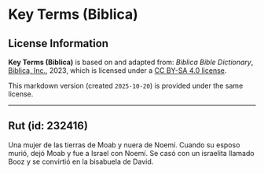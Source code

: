 # Key Terms (Biblica)

## License Information

**Key Terms (Biblica)** is based on and adapted from: _Biblica Bible Dictionary_, [Biblica, Inc.](https://www.biblica.com/), 2023, which is licensed under a [CC BY-SA 4.0 license](https://creativecommons.org/licenses/by-sa/4.0/legalcode.en).

This markdown version (created `2025-10-20`) is provided under the same license.



--------------------------------

## Rut (id: 232416)

Una mujer de las tierras de Moab y nuera de Noemí. Cuando su esposo murió, dejó Moab y fue a Israel con Noemí. Se casó con un israelita llamado Booz y se convirtió en la bisabuela de David.


